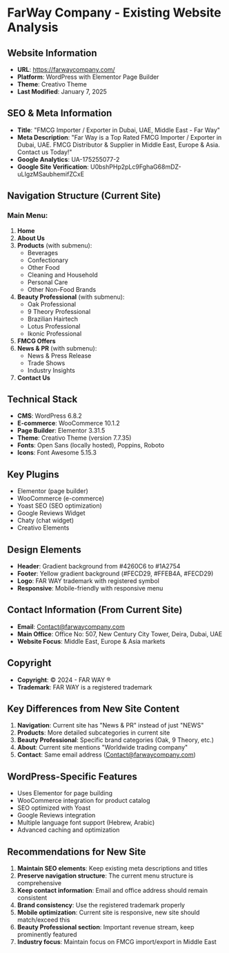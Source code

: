 # FarWay Company - Existing Website Analysis

## Website Information
- **URL**: https://farwaycompany.com/
- **Platform**: WordPress with Elementor Page Builder
- **Theme**: Creativo Theme
- **Last Modified**: January 7, 2025

## SEO & Meta Information
- **Title**: "FMCG Importer / Exporter in Dubai, UAE, Middle East - Far Way"
- **Meta Description**: "Far Way is a Top Rated FMCG Importer / Exporter in Dubai, UAE. FMCG Distributor & Supplier in Middle East, Europe & Asia. Contact us Today!"
- **Google Analytics**: UA-175255077-2
- **Google Site Verification**: U0bshPHp2pLc9FghaG68mDZ-uLIgzMSaubhemifZCxE

## Navigation Structure (Current Site)

### Main Menu:
1. **Home**
2. **About Us**
3. **Products** (with submenu):
   - Beverages
   - Confectionary
   - Other Food
   - Cleaning and Household
   - Personal Care
   - Other Non-Food Brands
4. **Beauty Professional** (with submenu):
   - Oak Professional
   - 9 Theory Professional
   - Brazilian Hairtech
   - Lotus Professional
   - Ikonic Professional
5. **FMCG Offers**
6. **News & PR** (with submenu):
   - News & Press Release
   - Trade Shows
   - Industry Insights
7. **Contact Us**

## Technical Stack
- **CMS**: WordPress 6.8.2
- **E-commerce**: WooCommerce 10.1.2
- **Page Builder**: Elementor 3.31.5
- **Theme**: Creativo Theme (version 7.7.35)
- **Fonts**: Open Sans (locally hosted), Poppins, Roboto
- **Icons**: Font Awesome 5.15.3

## Key Plugins
- Elementor (page builder)
- WooCommerce (e-commerce)
- Yoast SEO (SEO optimization)
- Google Reviews Widget
- Chaty (chat widget)
- Creativo Elements

## Design Elements
- **Header**: Gradient background from #4260C6 to #1A2754
- **Footer**: Yellow gradient background (#FECD29, #FFEB4A, #FECD29)
- **Logo**: FAR WAY trademark with registered symbol
- **Responsive**: Mobile-friendly with responsive menu

## Contact Information (From Current Site)
- **Email**: Contact@farwaycompany.com
- **Main Office**: Office No: 507, New Century City Tower, Deira, Dubai, UAE
- **Website Focus**: Middle East, Europe & Asia markets

## Copyright
- **Copyright**: © 2024 - FAR WAY ®
- **Trademark**: FAR WAY is a registered trademark

## Key Differences from New Site Content
1. **Navigation**: Current site has "News & PR" instead of just "NEWS"
2. **Products**: More detailed subcategories in current site
3. **Beauty Professional**: Specific brand categories (Oak, 9 Theory, etc.)
4. **About**: Current site mentions "Worldwide trading company"
5. **Contact**: Same email address (Contact@farwaycompany.com)

## WordPress-Specific Features
- Uses Elementor for page building
- WooCommerce integration for product catalog
- SEO optimized with Yoast
- Google Reviews integration
- Multiple language font support (Hebrew, Arabic)
- Advanced caching and optimization

## Recommendations for New Site
1. **Maintain SEO elements**: Keep existing meta descriptions and titles
2. **Preserve navigation structure**: The current menu structure is comprehensive
3. **Keep contact information**: Email and office address should remain consistent
4. **Brand consistency**: Use the registered trademark properly
5. **Mobile optimization**: Current site is responsive, new site should match/exceed this
6. **Beauty Professional section**: Important revenue stream, keep prominently featured
7. **Industry focus**: Maintain focus on FMCG import/export in Middle East